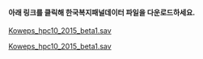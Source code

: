 #### 아래 링크를 클릭해 한국복지패널데이터 파일을 다운로드하세요.

[Koweps_hpc10_2015_beta1.sav](http://bit.ly/Koweps_hpc10_2015_v2)   

<a href="https://bit.ly/Koweps_hpc10_2015_v2" target="_blank">Koweps_hpc10_2015_beta1.sav</a>
